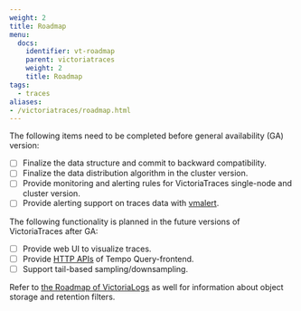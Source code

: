 ```yaml
---
weight: 2
title: Roadmap
menu:
  docs:
    identifier: vt-roadmap
    parent: victoriatraces
    weight: 2
    title: Roadmap
tags:
  - traces
aliases:
- /victoriatraces/roadmap.html
---
```


The following items need to be completed before general availability (GA) version:
- [ ] Finalize the data structure and commit to backward compatibility.
- [ ] Finalize the data distribution algorithm in the cluster version.
- [ ] Provide monitoring and alerting rules for VictoriaTraces single-node and cluster version.
- [ ] Provide alerting support on traces data with [vmalert](https://docs.victoriametrics.com/vmalert/).

The following functionality is planned in the future versions of VictoriaTraces after GA:
- [ ] Provide web UI to visualize traces.
- [ ] Provide [HTTP APIs](https://grafana.com/docs/tempo/latest/api_docs/) of Tempo Query-frontend.
- [ ] Support tail-based sampling/downsampling.

Refer to [the Roadmap of VictoriaLogs](https://docs.victoriametrics.com/victorialogs/roadmap/#) as well for information 
about object storage and retention filters. 